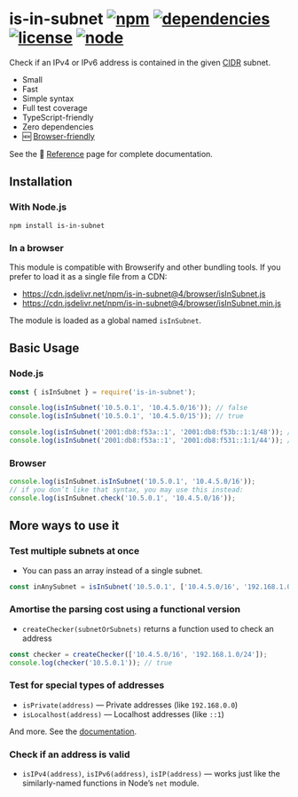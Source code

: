# is-in-subnet [![npm](https://img.shields.io/npm/v/is-in-subnet.svg)](https://www.npmjs.com/package/is-in-subnet) [![dependencies](https://img.shields.io/david/natesilva/is-in-subnet.svg)](https://www.npmjs.com/package/is-in-subnet) [![license](https://img.shields.io/github/license/natesilva/is-in-subnet.svg)](https://github.com/natesilva/is-in-subnet/blob/master/LICENSE) [![node](https://img.shields.io/node/v/is-in-subnet.svg)](https://www.npmjs.com/package/p-ratelimit)

Check if an IPv4 or IPv6 address is contained in the given [CIDR](https://en.wikipedia.org/wiki/Classless_Inter-Domain_Routing) subnet.

- Small
- Fast
- Simple syntax
- Full test coverage
- TypeScript-friendly
- Zero dependencies
- 🆕 [Browser-friendly](#in-a-browser)

See the 📖 [Reference](doc/reference.md) page for complete documentation.

## Installation

### With Node.js

`npm install is-in-subnet`

### In a browser

This module is compatible with Browserify and other bundling tools. If you prefer to load it as a single file from a CDN:

- <https://cdn.jsdelivr.net/npm/is-in-subnet@4/browser/isInSubnet.js>
- <https://cdn.jsdelivr.net/npm/is-in-subnet@4/browser/isInSubnet.min.js>

The module is loaded as a global named `isInSubnet`.

## Basic Usage

### Node.js

```javascript
const { isInSubnet } = require('is-in-subnet');

console.log(isInSubnet('10.5.0.1', '10.4.5.0/16')); // false
console.log(isInSubnet('10.5.0.1', '10.4.5.0/15')); // true

console.log(isInSubnet('2001:db8:f53a::1', '2001:db8:f53b::1:1/48')); // false
console.log(isInSubnet('2001:db8:f53a::1', '2001:db8:f531::1:1/44')); // true
```

### Browser

```javascript
console.log(isInSubnet.isInSubnet('10.5.0.1', '10.4.5.0/16'));
// if you don’t like that syntax, you may use this instead:
console.log(isInSubnet.check('10.5.0.1', '10.4.5.0/16'));
```

## More ways to use it

### Test multiple subnets at once

- You can pass an array instead of a single subnet.

```javascript
const inAnySubnet = isInSubnet('10.5.0.1', ['10.4.5.0/16', '192.168.1.0/24']);
```

### Amortise the parsing cost using a functional version

- `createChecker(subnetOrSubnets)` returns a function used to check an address

```javascript
const checker = createChecker(['10.4.5.0/16', '192.168.1.0/24']);
console.log(checker('10.5.0.1')); // true
```

### Test for special types of addresses

- `isPrivate(address)` — Private addresses (like `192.168.0.0`)
- `isLocalhost(address)` — Localhost addresses (like `::1`)

And more. See the [documentation](doc/reference.md#testing-for-special-address-ranges).

### Check if an address is valid

- `isIPv4(address)`, `isIPv6(address)`, `isIP(address)` — works just like the similarly-named functions in Node’s `net` module.
